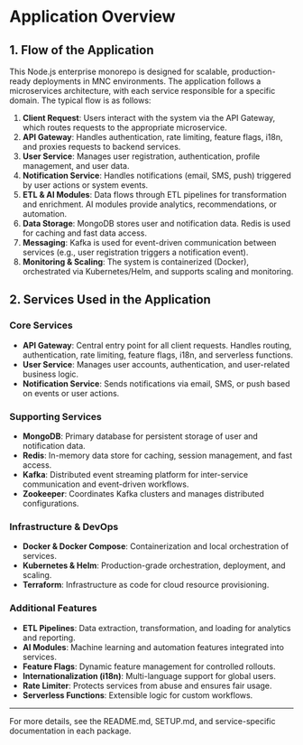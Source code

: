 # Application Overview

## 1. Flow of the Application

This Node.js enterprise monorepo is designed for scalable, production-ready deployments in MNC environments. The application follows a microservices architecture, with each service responsible for a specific domain. The typical flow is as follows:

1. **Client Request**: Users interact with the system via the API Gateway, which routes requests to the appropriate microservice.
2. **API Gateway**: Handles authentication, rate limiting, feature flags, i18n, and proxies requests to backend services.
3. **User Service**: Manages user registration, authentication, profile management, and user data.
4. **Notification Service**: Handles notifications (email, SMS, push) triggered by user actions or system events.
5. **ETL & AI Modules**: Data flows through ETL pipelines for transformation and enrichment. AI modules provide analytics, recommendations, or automation.
6. **Data Storage**: MongoDB stores user and notification data. Redis is used for caching and fast data access.
7. **Messaging**: Kafka is used for event-driven communication between services (e.g., user registration triggers a notification event).
8. **Monitoring & Scaling**: The system is containerized (Docker), orchestrated via Kubernetes/Helm, and supports scaling and monitoring.

## 2. Services Used in the Application

### Core Services
- **API Gateway**: Central entry point for all client requests. Handles routing, authentication, rate limiting, feature flags, i18n, and serverless functions.
- **User Service**: Manages user accounts, authentication, and user-related business logic.
- **Notification Service**: Sends notifications via email, SMS, or push based on events or user actions.

### Supporting Services
- **MongoDB**: Primary database for persistent storage of user and notification data.
- **Redis**: In-memory data store for caching, session management, and fast access.
- **Kafka**: Distributed event streaming platform for inter-service communication and event-driven workflows.
- **Zookeeper**: Coordinates Kafka clusters and manages distributed configurations.

### Infrastructure & DevOps
- **Docker & Docker Compose**: Containerization and local orchestration of services.
- **Kubernetes & Helm**: Production-grade orchestration, deployment, and scaling.
- **Terraform**: Infrastructure as code for cloud resource provisioning.

### Additional Features
- **ETL Pipelines**: Data extraction, transformation, and loading for analytics and reporting.
- **AI Modules**: Machine learning and automation features integrated into services.
- **Feature Flags**: Dynamic feature management for controlled rollouts.
- **Internationalization (i18n)**: Multi-language support for global users.
- **Rate Limiter**: Protects services from abuse and ensures fair usage.
- **Serverless Functions**: Extensible logic for custom workflows.

---
For more details, see the README.md, SETUP.md, and service-specific documentation in each package.
